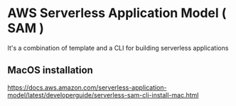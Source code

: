 # AWS Serverless Application Model ( SAM )

It's a combination of template and a CLI for building serverless applications

## MacOS installation

https://docs.aws.amazon.com/serverless-application-model/latest/developerguide/serverless-sam-cli-install-mac.html

